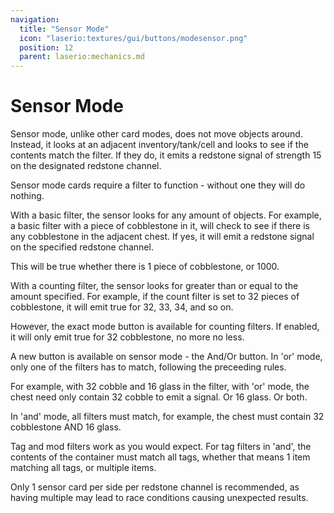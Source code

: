 ```yaml
---
navigation:
  title: "Sensor Mode"
  icon: "laserio:textures/gui/buttons/modesensor.png"
  position: 12
  parent: laserio:mechanics.md
---
```


# Sensor Mode

Sensor mode, unlike other card modes, does not move objects around. Instead, it looks at an adjacent inventory/tank/cell and looks to see if the contents match the filter.  If they do, it emits a redstone signal of strength 15 on the designated redstone channel.

Sensor mode cards require a filter to function - without one they will do nothing.

With a basic filter, the sensor looks for any amount of objects. For example, a basic filter with a piece of cobblestone in it, will check to see if there is any cobblestone in the adjacent chest. If yes, it will emit a redstone signal on the specified redstone channel.

This will be true whether there is 1 piece of cobblestone, or 1000.

With a counting filter, the sensor looks for greater than or equal to the amount specified. For example, if the count filter is set to 32 pieces of cobblestone, it will emit true for 32, 33, 34, and so on.

However, the exact mode button is available for counting filters. If enabled, it will only emit true for 32 cobblestone, no more no less.

A new button is available on sensor mode - the And/Or button. In 'or' mode, only one of the filters has to match, following the preceeding rules.

For example, with 32 cobble and 16 glass in the filter, with 'or' mode, the chest need only contain 32 cobble to emit a signal. Or 16 glass. Or both.

In 'and' mode, all filters must match, for example, the chest must contain 32 cobblestone AND 16 glass.

Tag and mod filters work as you would expect. For tag filters in 'and', the contents of the container must match all tags, whether that means 1 item matching all tags, or multiple items.

Only 1 sensor card per side per redstone channel is recommended, as having multiple may lead to race conditions causing unexpected results.

